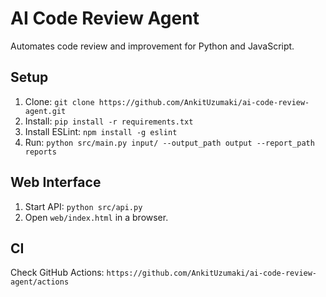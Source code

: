 # AI Code Review Agent

Automates code review and improvement for Python and JavaScript.

## Setup
1. Clone: `git clone https://github.com/AnkitUzumaki/ai-code-review-agent.git`
2. Install: `pip install -r requirements.txt`
3. Install ESLint: `npm install -g eslint`
4. Run: `python src/main.py input/ --output_path output --report_path reports`

## Web Interface
1. Start API: `python src/api.py`
2. Open `web/index.html` in a browser.

## CI
Check GitHub Actions: `https://github.com/AnkitUzumaki/ai-code-review-agent/actions`
